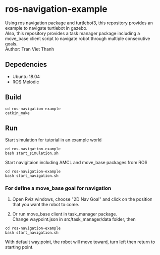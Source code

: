 # ros-navigation-example
Using ros navigation package and turtlebot3, this repository provides an example to navigate turtlebot in gazebo. \
Also, this repository provides a task manager package including a move_base client script to navigate robot through multiple consecutive goals. \
Author: Tran Viet Thanh

## Depedencies 
- Ubuntu 18.04
- ROS Melodic

## Build 
```
cd ros-navigation-example
catkin_make
```

## Run 
Start simulation for tutorial in an example world
```
cd ros-navigation-example
bash start_simulation.sh
```

Start navigitaion including AMCL and move_base packages from ROS
```
cd ros-navigation-example
bash start_navigation.sh
```

### For define a move_base goal for navigation 
1. Open Rviz windows, choose "2D Nav Goal" and click on the position that you want the robot to come. 

2. Or run move_base client in task_manager package. \
Change waypoint.json in src/task_manager/data folder, then
```
cd ros-navigation-example
bash start_navigation.sh
```
With default way.point, the robot will move toward, turn left then return to starting point.
